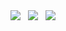 <div align="center">
  <img src="https://img.shields.io/badge/Python-3776AB?style=for-the-badge&logo=Python&logoColor=white">&nbsp;&nbsp;&nbsp;<img src="https://img.shields.io/badge/Java-007396?style=for-the-badge&logo=OpenJDK&logoColor=white">&nbsp;&nbsp;&nbsp;<img src="https://img.shields.io/badge/Spring-6DB33F?style=for-the-badge&logo=Spring&logoColor=white">
</div>
